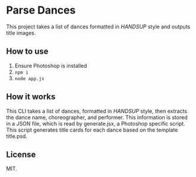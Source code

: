 # Parse Dances
This project takes a list of dances formatted in *HANDSUP* style and outputs title images.
## How to use
1. Ensure Photoshop is installed
2. `npm i`
3. `node app.js`
## How it works
This CLI takes a list of dances, formatted in *HANDSUP* style, then extracts the dance name, choreographer, and performer. This information is stored in a JSON file, which is read by generate.jsx, a Photoshop specific script. This script generates title cards for each dance based on the template title.psd.
## License
MIT.